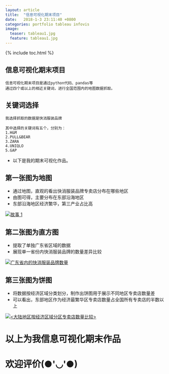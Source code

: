 ```yaml
---
layout: article
title:  "信息可视化期末项目"
date:   2018-1-3 23:11:40 +0800
categories: portfolio tableau infovis
image:
  teaser: tableau1.jpg
  feature: tableau1.jpg
---
```


{% include toc.html %}

## 信息可视化期末项目
     
    信息可视化期末项目是通过python代码、pandas等
    通过四个或以上的相近关键词，进行全国范围内的地图数据抓取。

## 关键词选择
    我选择抓取的数据是快消服装品牌
    
    其中选择的关键词有五个，分别为：
    1.H&M
    2.PULL&BEAR
    3.ZARA
    4.UNIQLO
    5.GAP

 + 以下是我的期末可视化作品。
 
## 第一张图为地图

- 通过地图，直观的看出快消服装品牌专卖店分布在哪些地区
- 由图可得，主要分布在东部沿海地区
- 东部沿海地区经济繁华，第三产业占比高


<div class='tableauPlaceholder' id='viz1515259419536' style='position: relative'><noscript><a href='#'><img alt='故事 1 ' src='https:&#47;&#47;public.tableau.com&#47;static&#47;images&#47;fe&#47;female_suits&#47;1_1&#47;1_rss.png' style='border: none' /></a></noscript><object class='tableauViz'  style='display:none;'><param name='host_url' value='https%3A%2F%2Fpublic.tableau.com%2F' /> <param name='embed_code_version' value='3' /> <param name='site_root' value='' /><param name='name' value='female_suits&#47;1_1' /><param name='tabs' value='no' /><param name='toolbar' value='yes' /><param name='static_image' value='https:&#47;&#47;public.tableau.com&#47;static&#47;images&#47;fe&#47;female_suits&#47;1_1&#47;1.png' /> <param name='animate_transition' value='yes' /><param name='display_static_image' value='yes' /><param name='display_spinner' value='yes' /><param name='display_overlay' value='yes' /><param name='display_count' value='yes' /></object></div><script type='text/javascript'>var divElement = document.getElementById('viz1515259419536');var vizElement = divElement.getElementsByTagName('object')[0];vizElement.style.width='1016px';vizElement.style.height='991px';var scriptElement = document.createElement('script');scriptElement.src = 'https://public.tableau.com/javascripts/api/viz_v1.js';vizElement.parentNode.insertBefore(scriptElement, vizElement);</script>

## 第二张图为直方图
- 提取了单独广东省区域的数据
- 展现单一省份内快消服装品牌的数量差异比较


<div class='tableauPlaceholder' id='viz1515262733934' style='position: relative'><noscript><a href='#'><img alt='广东省内的快消服装品牌数量 ' src='https:&#47;&#47;public.tableau.com&#47;static&#47;images&#47;_1&#47;_18342&#47;1_1&#47;1_rss.png' style='border: none' /></a></noscript><object class='tableauViz'  style='display:none;'><param name='host_url' value='https%3A%2F%2Fpublic.tableau.com%2F' /> <param name='embed_code_version' value='3' /> <param name='site_root' value='' /><param name='name' value='_18342&#47;1_1' /><param name='tabs' value='no' /><param name='toolbar' value='yes' /><param name='static_image' value='https:&#47;&#47;public.tableau.com&#47;static&#47;images&#47;_1&#47;_18342&#47;1_1&#47;1.png' /> <param name='animate_transition' value='yes' /><param name='display_static_image' value='yes' /><param name='display_spinner' value='yes' /><param name='display_overlay' value='yes' /><param name='display_count' value='yes' /><param name='filter' value='publish=yes' /></object></div><script type='text/javascript'>var divElement = document.getElementById('viz1515262733934');var vizElement = divElement.getElementsByTagName('object')[0];vizElement.style.width='1016px';vizElement.style.height='991px';var scriptElement = document.createElement('script');scriptElement.src = 'https://public.tableau.com/javascripts/api/viz_v1.js';vizElement.parentNode.insertBefore(scriptElement, vizElement);</script>


## 第三张图为饼图

- 将数据按经济区域分类划分，制作出饼图用于展示不同地区专卖店数量差
- 可以看出，东部地区作为经济最繁华区专卖店数量占全国所有专卖店的半数以上


<div class='tableauPlaceholder' id='viz1515241073031' style='position: relative'><noscript><a href='#'><img alt='&lt;大陆地区按经济区域分区专卖店数量比较&gt; ' src='https:&#47;&#47;public.tableau.com&#47;static&#47;images&#47;2_&#47;2_2361&#47;1&#47;1_rss.png' style='border: none' /></a></noscript><object class='tableauViz'  style='display:none;'><param name='host_url' value='https%3A%2F%2Fpublic.tableau.com%2F' /> <param name='embed_code_version' value='3' /> <param name='site_root' value='' /><param name='name' value='2_2361&#47;1' /><param name='tabs' value='no' /><param name='toolbar' value='yes' /><param name='static_image' value='https:&#47;&#47;public.tableau.com&#47;static&#47;images&#47;2_&#47;2_2361&#47;1&#47;1.png' /> <param name='animate_transition' value='yes' /><param name='display_static_image' value='yes' /><param name='display_spinner' value='yes' /><param name='display_overlay' value='yes' /><param name='display_count' value='yes' /><param name='filter' value='publish=yes' /></object></div><script type='text/javascript'>var divElement = document.getElementById('viz1515241073031');var vizElement = divElement.getElementsByTagName('object')[0];vizElement.style.width='100%';vizElement.style.height=(divElement.offsetWidth*0.75)+'px';var scriptElement = document.createElement('script');scriptElement.src = 'https://public.tableau.com/javascripts/api/viz_v1.js';vizElement.parentNode.insertBefore(scriptElement, vizElement);</script>


# 以上为我信息可视化期末作品
# 欢迎评价(●'◡'●)
